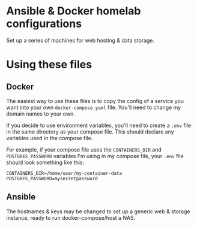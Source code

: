 # Ansible & Docker homelab configurations

Set up a series of machines for web hosting & data storage.

# Using these files

## Docker

The easiest way to use these files is to copy the config of a service you want into your own `docker-compose.yaml` file. You'll need to change my domain names to your own.

If you decide to use environment variables, you'll need to create a `.env` file in the same directory as your compose file. This should declare any variables used in the compose file.

For example, if your compose file uses the `CONTAINERS_DIR` and `POSTGRES_PASSWORD` variables I'm using in my compose file, your `.env` file should look something like this:

```
CONTAINERS_DIR=/home/user/my-container-data
POSTGRES_PASSWORD=mysecretpassword
```

## Ansible

The hostnames & keys may be changed to set up a generic web & storage instance, ready to run docker-compose/host a NAS.
